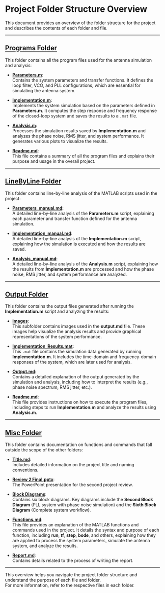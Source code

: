 # Project Folder Structure Overview

This document provides an overview of the folder structure for the project and describes the contents of each folder and file.

---

## **[Programs Folder](./Programs/)**

This folder contains all the program files used for the antenna simulation and analysis:

- **[Parameters.m](./Programs/Parameters.m)**:  
  Contains the system parameters and transfer functions. It defines the loop filter, VCO, and PLL configurations, which are essential for simulating the antenna system.

- **[Implementation.m](./Programs/Implementation.m)**:  
  Implements the system simulation based on the parameters defined in **Parameters.m**. It computes the step response and frequency response of the closed-loop system and saves the results to a `.mat` file.

- **[Analysis.m](./Programs/Analysis.m)**:  
  Processes the simulation results saved by **Implementation.m** and analyzes the phase noise, RMS jitter, and system performance. It generates various plots to visualize the results.

- **[Readme.md](./Programs/Readme.md)**:  
  This file contains a summary of all the program files and explains their purpose and usage in the overall project.

---

## **[LineByLine Folder](./LineByLine/)**

This folder contains line-by-line analysis of the MATLAB scripts used in the project:

- **[Parameters_manual.md](./LineByLine/Parameters_manual.md)**:  
  A detailed line-by-line analysis of the **Parameters.m** script, explaining each parameter and transfer function defined for the antenna simulation.

- **[Implementation_manual.md](./LineByLine/Implementation_manual.md)**:  
  A detailed line-by-line analysis of the **Implementation.m** script, explaining how the simulation is executed and how the results are saved.

- **[Analysis_manual.md](./LineByLine/Analysis_manual.md)**:  
  A detailed line-by-line analysis of the **Analysis.m** script, explaining how the results from **Implementation.m** are processed and how the phase noise, RMS jitter, and system performance are analyzed.

---

## **[Output Folder](./Output/)**

This folder contains the output files generated after running the **Implementation.m** script and analyzing the results:

- **[images](./Output/images/)**:  
  This subfolder contains images used in the **output.md** file. These images help visualize the analysis results and provide graphical representations of the system performance.
  
- **[Implementation_Results.mat](./Output/Implementation_Results.mat)**:  
  This `.mat` file contains the simulation data generated by running **Implementation.m**. It includes the time-domain and frequency-domain responses of the system, which are later used for analysis.

- **[Output.md](./Output/Output.md)**:  
  Contains a detailed explanation of the output generated by the simulation and analysis, including how to interpret the results (e.g., phase noise spectrum, RMS jitter, etc.).

- **[Readme.md](./Output/Readme.md)**:  
  This file provides instructions on how to execute the program files, including steps to run **Implementation.m** and analyze the results using **Analysis.m**.

---

## **[Misc Folder](./Misc/)**

This folder contains documentation on functions and commands that fall outside the scope of the other folders:

- **[Title.md](./Misc/Title.md)**:  
  Includes detailed information on the project title and naming conventions.

- **[Review 2 Final.pptx](./Misc/Review%202%20Final.pptx)**:  
  The PowerPoint presentation for the second project review.

- **[Block Diagrams](./Misc/Block%20diagram.html)**:  
  Contains six block diagrams. Key diagrams include the **Second Block Diagram** (PLL system with phase noise simulation) and the **Sixth Block Diagram** (Complete system workflow).

- **[Functions.md](./Misc/Functions.md)**:  
  This file provides an explanation of the MATLAB functions and commands used in the project. It details the syntax and purpose of each function, including **run**, **tf**, **step**, **bode**, and others, explaining how they are applied to process the system parameters, simulate the antenna system, and analyze the results.

- **[Report.md](./Misc/Report.md)**:  
  Contains details related to the process of writing the report.

---

This overview helps you navigate the project folder structure and understand the purpose of each file and folder.  
For more information, refer to the respective files in each folder.
